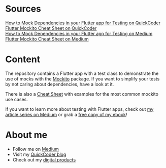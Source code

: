 # Sources

[How to Mock Dependencies in your Flutter app for Testing on QuickCoder](https://quickcoder.org/flutter-dependency-mocking/)<br />
[Flutter Mockito Cheat Sheet on QuickCoder](https://quickcoder.org/mockito-cheat-sheet/)<br />
[How to Mock Dependencies in your Flutter app for Testing on Medium](https://levelup.gitconnected.com/how-to-mock-dependencies-in-your-flutter-app-for-testing-54c49251740a)<br />
[Flutter Mockito Cheat Sheet on Medium](https://levelup.gitconnected.com/flutter-mockito-package-cheat-sheet-ef49254ec62a)

# Content

The repository contains a Flutter app with a test class to demonstrate the use of mocks with the [Mockito](https://pub.dev/packages/mockito) package. If you want to simplify your tests by not caring about dependencies, have a look at it.

There is also a [Cheat Sheet](https://github.com/xeladu/flutter_dependency_mocking/blob/main/test/mockito_cheat_sheet_test.dart) with examples for the most common mockito use cases.

If you want to learn more about testing with Flutter apps, check out [my article series on Medium](https://xeladu.medium.com/list/test-your-flutter-app-aabad9825b7f) or grab a [free copy of my ebook](https://xeladu.gumroad.com/l/ftg)!

# About me

- Follow me on [Medium](https://xeladu.medium.com)
- Visit my [QuickCoder blog](https://quickcoder.org)
- Check out my [digital products](https://xeladu.gumroad.com)
